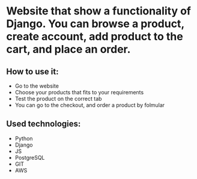 # Website that show a functionality of Django. You can browse a product, create account, add product to the cart, and place an order.

## How to use it:
* Go to the website
* Choose your products that fits to your requirements
* Test the product on the correct tab
* You can go to the checkout, and order a product by folmular

## Used technologies:
* Python
* Django
* JS
* PostgreSQL
* GIT
* AWS
